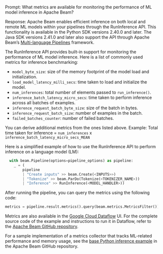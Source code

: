 Prompt:
What metrics are available for monitoring the performance of ML model inference in Apache Beam?

Response:
Apache Beam enables efficient inference on both local and remote ML models within your pipelines through the RunInference API. This functionality is available in the Python SDK versions 2.40.0 and later. The Java SDK versions 2.41.0 and later also support the API through Apache Beam’s [Multi-language Pipelines](https://beam.apache.org/documentation/programming-guide/#multi-language-pipelines) framework.

The RunInference API provides built-in support for monitoring the performance of ML model inference. Here is a list of commonly used metrics for inference benchmarking:

* `model_byte_size`: size of the memory footprint of the model load and initialization.
* `load_model_latency_milli_secs`: time taken to load and initialize the model.
* `num_inferences`: total number of elements passed to `run_inference()`.
* `inference_batch_latency_micro_secs`: time taken to perform inference across all batches of examples.
* `inference_request_batch_byte_size`: size of the batch in bytes.
* `inference_request_batch_size`: number of examples in the batch.
* `failed_batches_counter`: number of failed batches.

You can derive additional metrics from the ones listed above. Example:
Total time taken for inference = `num_inferences` x `inference_batch_latency_micro_secs_MEAN`

Here is a simplified example of how to use the RunInference API to perform inference on a language model (LM):

```python
  with beam.Pipeline(options=pipeline_options) as pipeline:
    _ = (
        pipeline
        | "Create inputs" >> beam.Create(<INPUTS>>)
        | "Tokenize" >> beam.ParDo(Tokenize(<TOKENIZER_NAME>))
        | "Inference" >> RunInference(<MODEL_HANDLER>))
```

After running the pipeline, you can query the metrics using the following code:

```python
metrics = pipeline.result.metrics().query(beam.metrics.MetricsFilter())
```

Metrics are also available in the [Google Cloud Dataflow](https://cloud.google.com/dataflow) UI. For the complete source code of the example and instructions to run it in Dataflow, refer to the [Apache Beam GitHub repository](https://github.com/apache/beam/tree/master/sdks/python/apache_beam/examples/inference/runinference_metrics/).

For a sample implementation of a metrics collector that tracks ML-related performance and memory usage, see the [base Python inference example](https://github.com/akvelon/beam/blob/371576a3b17b940380192378848dd00c55d0cc19/sdks/python/apache_beam/ml/inference/base.py#L1228) in the Apache Beam GitHub repository.